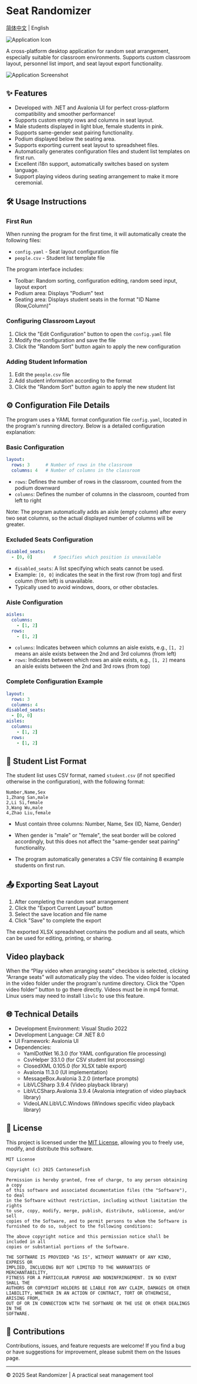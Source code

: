# Seat Randomizer

[简体中文](README_zh-CN.md) | English

![Application Icon](Project.png)

A cross-platform desktop application for random seat arrangement, especially suitable for classroom environments. Supports custom classroom layout, personnel list import, and seat layout export functionality.

![Application Screenshot](screenshot.png)

## ✨ Features

- Developed with .NET and Avalonia UI for perfect cross-platform compatibility and smoother performance!
- Supports custom empty rows and columns in seat layout.
- Male students displayed in light blue, female students in pink.
- Supports same-gender seat pairing functionality.
- Podium displayed below the seating area.
- Supports exporting current seat layout to spreadsheet files.
- Automatically generates configuration files and student list templates on first run.
- Excellent i18n support, automatically switches based on system language.
- Support playing videos during seating arrangement to make it more ceremonial.

## 🛠 Usage Instructions

### First Run
When running the program for the first time, it will automatically create the following files:
- `config.yaml` - Seat layout configuration file
- `people.csv` - Student list template file

The program interface includes:
- Toolbar: Random sorting, configuration editing, random seed input, layout export
- Podium area: Displays "Podium" text
- Seating area: Displays student seats in the format "ID Name (Row,Column)"

### Configuring Classroom Layout
1. Click the "Edit Configuration" button to open the `config.yaml` file
2. Modify the configuration and save the file
3. Click the "Random Sort" button again to apply the new configuration

### Adding Student Information
1. Edit the `people.csv` file
2. Add student information according to the format
3. Click the "Random Sort" button again to apply the new student list

## ⚙️ Configuration File Details

The program uses a YAML format configuration file `config.yaml`, located in the program's running directory. Below is a detailed configuration explanation:

### Basic Configuration
```yaml
layout:
  rows: 3      # Number of rows in the classroom
  columns: 4   # Number of columns in the classroom
```

- `rows`: Defines the number of rows in the classroom, counted from the podium downward
- `columns`: Defines the number of columns in the classroom, counted from left to right

Note: The program automatically adds an aisle (empty column) after every two seat columns, so the actual displayed number of columns will be greater.

### Excluded Seats Configuration
```yaml
disabled_seats:
  - [0, 0]        # Specifies which position is unavailable
```

- `disabled_seats`: A list specifying which seats cannot be used.
- Example: `[0, 0]` indicates the seat in the first row (from top) and first column (from left) is unavailable.
- Typically used to avoid windows, doors, or other obstacles.

### Aisle Configuration
```yaml
aisles:
  columns:
    - [1, 2]
  rows:
    - [1, 2]
```

- `columns`: Indicates between which columns an aisle exists, e.g., `[1, 2]` means an aisle exists between the 2nd and 3rd columns (from left)
- `rows`: Indicates between which rows an aisle exists, e.g., `[1, 2]` means an aisle exists between the 2nd and 3rd rows (from top)

### Complete Configuration Example
```yaml
layout:
  rows: 3
  columns: 4
disabled_seats:
  - [0, 0]
aisles:
  columns:
    - [1, 2]
  rows:
    - [1, 2]
```

## 📄 Student List Format

The student list uses CSV format, named `student.csv` (if not specified otherwise in the configuration), with the following format:

```
Number,Name,Sex
1,Zhang San,male
2,Li Si,female
3,Wang Wu,male
4,Zhao Liu,female
```

- Must contain three columns: Number, Name, Sex (ID, Name, Gender)
- When gender is "male" or "female", the seat border will be colored accordingly, but this does not affect the "same-gender seat pairing" functionality.

- The program automatically generates a CSV file containing 8 example students on first run.

## 📤 Exporting Seat Layout
1. After completing the random seat arrangement
2. Click the "Export Current Layout" button
3. Select the save location and file name
4. Click "Save" to complete the export

The exported XLSX spreadsheet contains the podium and all seats, which can be used for editing, printing, or sharing.

## Video playback

When the “Play video when arranging seats” checkbox is selected, clicking “Arrange seats” will automatically play the video.
The video folder is located in the video folder under the program's runtime directory. Click the “Open video folder” button to go there directly.
Videos must be in mp4 format. Linux users may need to install `libvlc` to use this feature.

## 🌐 Technical Details
- Development Environment: Visual Studio 2022
- Development Language: C# .NET 8.0
- UI Framework: Avalonia UI
- Dependencies:
  - YamlDotNet 16.3.0 (for YAML configuration file processing)
  - CsvHelper 33.1.0 (for CSV student list processing)
  - ClosedXML 0.105.0 (for XLSX table export)
  - Avalonia 11.3.0 (UI implementation)
  - MessageBox.Avalonia 3.2.0 (interface prompts)
  - LibVLCSharp 3.9.4 (Video playback library)
  - LibVLCSharp.Avalonia 3.9.4 (Avalonia integration of video playback library)
  - VideoLAN.LibVLC.Windows (Windows specific video playback library)

## 📄 License

This project is licensed under the [MIT License](LICENSE), allowing you to freely use, modify, and distribute this software.

```
MIT License

Copyright (c) 2025 Cantonesefish

Permission is hereby granted, free of charge, to any person obtaining a copy
of this software and associated documentation files (the "Software"), to deal
in the Software without restriction, including without limitation the rights
to use, copy, modify, merge, publish, distribute, sublicense, and/or sell
copies of the Software, and to permit persons to whom the Software is
furnished to do so, subject to the following conditions:

The above copyright notice and this permission notice shall be included in all
copies or substantial portions of the Software.

THE SOFTWARE IS PROVIDED "AS IS", WITHOUT WARRANTY OF ANY KIND, EXPRESS OR
IMPLIED, INCLUDING BUT NOT LIMITED TO THE WARRANTIES OF MERCHANTABILITY,
FITNESS FOR A PARTICULAR PURPOSE AND NONINFRINGEMENT. IN NO EVENT SHALL THE
AUTHORS OR COPYRIGHT HOLDERS BE LIABLE FOR ANY CLAIM, DAMAGES OR OTHER
LIABILITY, WHETHER IN AN ACTION OF CONTRACT, TORT OR OTHERWISE, ARISING FROM,
OUT OF OR IN CONNECTION WITH THE SOFTWARE OR THE USE OR OTHER DEALINGS IN THE
SOFTWARE.
```

## 🤝 Contributions

Contributions, issues, and feature requests are welcome! If you find a bug or have suggestions for improvement, please submit them on the Issues page.

---

© 2025 Seat Randomizer | A practical seat management tool
